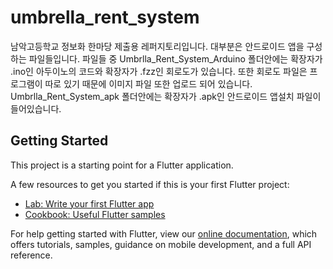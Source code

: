 # umbrella_rent_system

남악고등학교 정보화 한마당 제출용 레퍼지토리입니다. 대부분은 안드로이드 앱을 구성하는 파일들입니다.
파일들 중 Umbrlla_Rent_System_Arduino 폴더안에는 확장자가 .ino인 아두이노의 코드와 확장자가 .fzz인 회로도가 있습니다. 또한 회로도 파일은 프로그램이 따로 있기 때문에 이미지 파일 또한 업로드 되어 있습니다. 
Umbrlla_Rent_System_apk 폴더안에는 확장자가 .apk인 안드로이드 앱설치 파일이 들어있습니다.

## Getting Started

This project is a starting point for a Flutter application.

A few resources to get you started if this is your first Flutter project:

- [Lab: Write your first Flutter app](https://flutter.dev/docs/get-started/codelab)
- [Cookbook: Useful Flutter samples](https://flutter.dev/docs/cookbook)

For help getting started with Flutter, view our
[online documentation](https://flutter.dev/docs), which offers tutorials,
samples, guidance on mobile development, and a full API reference.

